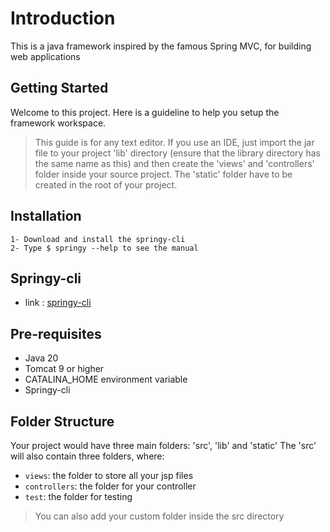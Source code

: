 # Introduction

This is a java framework inspired by the famous Spring MVC, for building web applications

## Getting Started

Welcome to this project. Here is a guideline to help you setup the framework workspace.

> This guide is for any text editor. If you use an IDE, just import the jar file to your project 'lib' directory (ensure that the library directory has the same name as this) and then create the 'views' and 'controllers' folder inside your source project. The 'static' folder have to be created in the root of your project.

## Installation

    1- Download and install the springy-cli
    2- Type $ springy --help to see the manual

## Springy-cli

- link : [springy-cli](https://github.com/w41k4z/springy-cli.git)

## Pre-requisites

- Java 20
- Tomcat 9 or higher
- CATALINA_HOME environment variable
- Springy-cli

## Folder Structure

Your project would have three main folders: 'src', 'lib' and 'static'
The 'src' will also contain three folders, where:

- `views`: the folder to store all your jsp files
- `controllers`: the folder for your controller
- `test`: the folder for testing

> You can also add your custom folder inside the src directory
